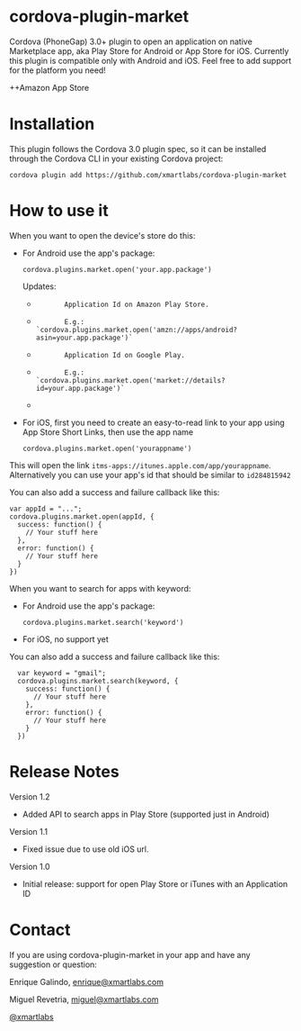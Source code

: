 cordova-plugin-market
=====================

Cordova (PhoneGap) 3.0+ plugin to open an application on native Marketplace app, aka Play Store for Android or App Store for iOS.
Currently this plugin is compatible only with Android and iOS. Feel free to add support for the platform you need!

 ++Amazon App Store
 

# Installation

This plugin follows the Cordova 3.0 plugin spec, so it can be installed through the Cordova CLI in your existing Cordova project:

    cordova plugin add https://github.com/xmartlabs/cordova-plugin-market

# How to use it

When you want to open the device's store do this:

* For Android use the app's package:

    `cordova.plugins.market.open('your.app.package')`
    
    Updates:
     *            Application Id on Amazon Play Store.
     *            E.g.:     `cordova.plugins.market.open('amzn://apps/android?asin=your.app.package')`
     *            Application Id on Google Play.
     *            E.g.:     `cordova.plugins.market.open('market://details?id=your.app.package')` 
     *            

* For iOS, first you need to create an easy-to-read link to your app using App Store Short Links, then use the app name

    `cordova.plugins.market.open('yourappname')`

This will open the link `itms-apps://itunes.apple.com/app/yourappname`. Alternatively you can use your app's id that should be similar to `id284815942`

You can also add a success and failure callback like this:

    var appId = "...";
    cordova.plugins.market.open(appId, {
      success: function() {
        // Your stuff here
      },
      error: function() {
        // Your stuff here
      }
    })

  When you want to search for apps with keyword:

  * For Android use the app's package:

      `cordova.plugins.market.search('keyword')`

  * For iOS, no support yet

  You can also add a success and failure callback like this:

      var keyword = "gmail";
      cordova.plugins.market.search(keyword, {
        success: function() {
          // Your stuff here
        },
        error: function() {
          // Your stuff here
        }
      })


# Release Notes

Version 1.2

* Added API to search apps in Play Store (supported just in Android)

Version 1.1

* Fixed issue due to use old iOS url.

Version 1.0

* Initial release: support for open Play Store or iTunes with an Application ID

# Contact

If you are using cordova-plugin-market in your app and have any suggestion or question:

Enrique Galindo, <enrique@xmartlabs.com>

Miguel Revetria, <miguel@xmartlabs.com>

[@xmartlabs](http://twitter.com/xmartlabs "@xmartlabs")
